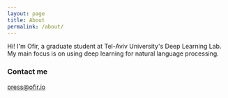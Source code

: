 ```yaml
---
layout: page
title: About
permalink: /about/
---
```


Hi! I'm Ofir, a graduate student at Tel-Aviv University's Deep Learning Lab. My main focus is on using deep learning for natural language processing.

### Contact me

[press@ofir.io](mailto:press@ofir.io)
